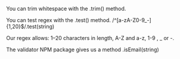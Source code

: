 You can trim whitespace with the .trim() method.

You can test regex with the .test() method.
  /^[a-zA-Z0-9_-]{1,20}$/.test(string)

Our regex allows: 1–20 characters in length, A-Z and a-z, 1-9 , _ or -.

The validator NPM package gives us a method .isEmail(string)